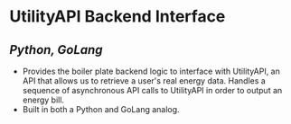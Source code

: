 # UtilityAPI Backend Interface
## _Python, GoLang_
* Provides the boiler plate backend logic to interface with UtilityAPI, an API that allows us to retrieve a user's real energy data. Handles a sequence of asynchronous API calls to UtilityAPI in order to output an energy bill. 
* Built in both a Python and GoLang analog.
